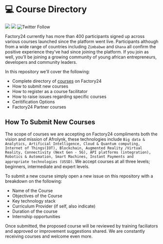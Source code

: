 # 💻 Course Directory

[![](https://img.shields.io/badge/made%20by-Afrolynk-maroon.svg?style=flat-square)](https://afrolynk.com/)
[![](https://img.shields.io/badge/project-Factory24-maroon.svg?style=flat-square)](http://factory24.org/)
![Twitter Follow](https://img.shields.io/twitter/follow/afrolynk?label=Follow&style=social)

Factory24 currently has more than 400 participants signed up across various courses launched since the platform went live. Participants although from a wide range of countries including `Zimbabwe` and `Ghana` all confirm the positive experience they’ve had since joining the platform. If you join as well, you’ll be joining a growing community of young african entrepreneurs, developers and community leaders.

In this repository we'll cover the following: 

* Complete directory of [courses](https://github.com/factory24/course-directory/tree/master/courses) on Factory24 
* How to submit new courses
* How to register as a course facilitator 
* How to raise issues regarding specific courses
* Ceritification Options
* Factory24 Partner courses

## How To Submit New Courses

The scope of courses we are accepting on Factory24 compliments both the vision and mission of Afrolynk, these technologies include `Big data & Analytics, Artificial Intelligence, Cloud & Quantum computing, Internet of Things(IOT), Blockchain, Augmented Reality /Virtual Reality, Connectivity (Next Gen - 5G), API platforms (integration), Robotics & Automation, Smart Machines, Instant Payments and appropriate technologies (USSD)`. We accept courses at all three levels; beginners, intermediate and expert levels. 

To submit a new course simply open a new issue on this repository with a breakdown on the following:

* Name of the Course
* Objectives of the Course
* Key technology stack
* Curriculum Provider (if self, also indicate)
* Duration of the course
* Internship opportunities

Once submitted, the proposed course will be reviewed by training faciliators and approved or improvement suggestions shared. We are constantly receiving courses and welcome even more. 




